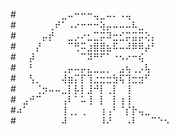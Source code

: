 #⠀⠀⠀⠀⠀⠀⠀⣀⠤⠒⠒⠒⢤⣀⠤⠄⠠⢤⠀⠀⠀⠀⠀⠀
#⠀⠀⠀⠀⠀⢀⠞⠁⠠⠔⠒⠒⠒⢵⡤⠤⠤⠤⠧⣀⠀⠀⠀⠀
#⠀⠀⠀⠀⡤⡞⠀⠀⣀⡠⠔⣂⣉⡭⠽⣒⣊⡭⣭⡭⢕⡄⠀⠀
#⠀⠀⠀⡜⠀⠀⠀⠀⠉⢛⠭⣰⣿⣿⣦⠯⠤⠼⠿⠿⡴⠃⠀⠀
#⠀⠀⡼⠀⠀⠀⠀⠀⠀⠀⠉⠽⠛⠋⠁⠐⠢⠔⠒⢮⠀⠀⠀⠀
#⠀⠀⠃⠀⠀⠀⠀⢀⡤⠤⡤⣄⣀⣀⡀⠀⣠⢦⢀⡠⢧⠀⠀⠀
#⠀⠀⢣⡀⠀⠀⠀⢼⣶⡍⡏⢹⣐⣒⣒⣳⢯⢹⣒⣲⠋⠀⠀⠀
#⠀⠀⠀⢈⡲⠤⠤⣀⡇⡧⡇⣸⠚⡇⢀⡇⠀⢸⠀⠀⠀⠀⠀⠀
#⠀⣠⠚⠉⠀⠀⠀⢠⠇⠁⠥⢸⠀⡇⠀⡇⢰⢸⠀⠀⠀⠀⠀⠀
#⠴⠁⠀⠀⠀⠀⠀⢸⢀⡀⢀⠀⠀⢰⢠⠃⠈⡎⡗⢤⣀⠀⠀⠀
#⠀⠀⠀⠀⠀⠀⠀⠼⠀⠀⠀⠀⠀⠸⠜⠀⠀⠠⠇⠀⠀⠉⠑⠢
